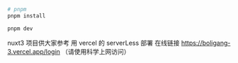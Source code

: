```bash
# pnpm
pnpm install

pnpm dev

```

nuxt3 项目供大家参考 用 vercel 的 serverLess 部署
在线链接 https://boligang-3.vercel.app/login （请使用科学上网访问）
